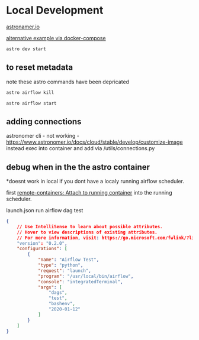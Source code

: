 # Local Development

[astronamer.io](https://www.astronomer.io/)

[alternative example via docker-compose](https://github.com/jamesang17/airflow-app/blob/e54a4f6f2dd142086bf3cdfb04821744b4c757c4/docker-compose.yml)

```bash
astro dev start
```

## to reset metadata
note these astro commands have been depricated
```bash
astro airflow kill

astro airflow start
```

## adding connections

astronomer cli - not working - https://www.astronomer.io/docs/cloud/stable/develop/customize-image
instead exec into container and add via /utils/connections.py


## debug when in the the astro container
*doesnt work in local if you dont have a localy running airflow scheduler.

first [remote-containers: Attach to running container](https://www.youtube.com/watch?v=qCCj7qy72Bg) into the running scheduler.

launch.json run airflow dag test

```json
{
    // Use IntelliSense to learn about possible attributes.
    // Hover to view descriptions of existing attributes.
    // For more information, visit: https://go.microsoft.com/fwlink/?linkid=830387
    "version": "0.2.0",
    "configurations": [
        {
            "name": "Airflow Test",
            "type": "python",
            "request": "launch",
            "program": "/usr/local/bin/airflow",
            "console": "integratedTerminal",
            "args": [
                "dags",
                "test",
                "bashenv",
                "2020-01-12"
            ]
        }
    ]
}
```